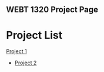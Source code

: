 ## WEBT 1320 Project Page

<h1>Project List</h1>

<a href="project1/index.html" target="_blank">Project 1</a>

<ul>
    <li><a href="project2/index.html" target="_blank">Project 2</a></li>
</ul>